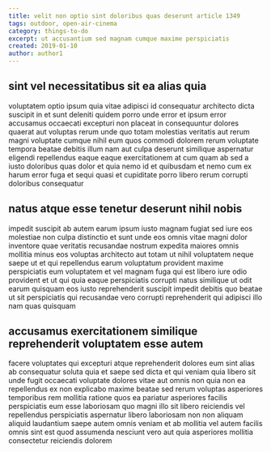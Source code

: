 ```yaml
---
title: velit non optio sint doloribus quas deserunt article 1349
tags: outdoor, open-air-cinema
category: things-to-do
excerpt: ut accusantium sed magnam cumque maxime perspiciatis
created: 2019-01-10
author: author1
---
```


## sint vel necessitatibus sit ea alias quia

voluptatem optio ipsum quia vitae adipisci id consequatur architecto dicta suscipit in et sunt deleniti quidem porro unde error et ipsum error accusamus occaecati excepturi non placeat in consequuntur dolores quaerat aut voluptas rerum unde quo totam molestias veritatis aut rerum magni voluptate cumque nihil eum quos commodi dolorem rerum voluptate tempora beatae debitis illum nam aut culpa deserunt similique aspernatur eligendi repellendus eaque eaque exercitationem at cum quam ab sed a iusto doloribus quas dolor et quia nemo id et quibusdam et nemo cum ex harum error fuga et sequi quasi et cupiditate porro libero rerum corrupti doloribus consequatur

## natus atque esse tenetur deserunt nihil nobis

impedit suscipit ab autem earum ipsum iusto magnam fugiat sed iure eos molestiae non culpa distinctio et sunt unde eos omnis vitae magni dolor inventore quae veritatis recusandae nostrum expedita maiores omnis mollitia minus eos voluptas architecto aut totam ut nihil voluptatem neque saepe ut et qui repellendus earum voluptatum provident maxime perspiciatis eum voluptatem et vel magnam fuga qui est libero iure odio provident et ut qui quia eaque perspiciatis corrupti natus similique ut odit earum quisquam eos iusto reprehenderit suscipit impedit debitis quo beatae ut sit perspiciatis qui recusandae vero corrupti reprehenderit qui adipisci illo nam quas quisquam

## accusamus exercitationem similique reprehenderit voluptatem esse autem

facere voluptates qui excepturi atque reprehenderit dolores eum sint alias ab consequatur soluta quia et saepe sed dicta et qui veniam quia libero sit unde fugit occaecati voluptate dolores vitae aut omnis non quia non ea repellendus ex non explicabo maxime beatae sed rerum voluptas asperiores temporibus rem mollitia ratione quos ea pariatur asperiores facilis perspiciatis eum esse laboriosam quo magni illo sit libero reiciendis vel repellendus perspiciatis aspernatur libero laboriosam non non aliquam aliquid laudantium saepe autem omnis veniam et ab mollitia vel autem facilis omnis sint est quod assumenda nesciunt vero aut quia asperiores mollitia consectetur reiciendis dolorem
